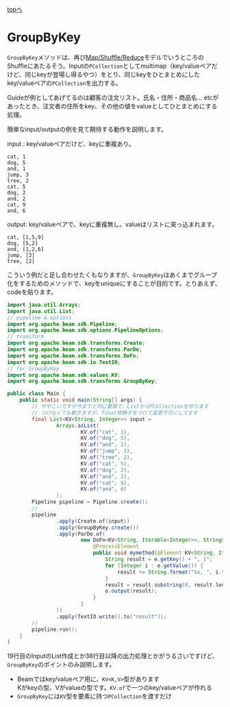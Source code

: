 <style type="text/css">
  .head { 
    border-left:5px solid #00f;
    padding:3px 0 3px 10px;
    font-weight: bold;
  }
  .lhead { 
    border-left:5px solid #00f;
    padding:3px 0 3px 10px;
    font-size:14pt;
    font-weight: bold;
  }
</style>
[topへ](../index.html)

# GroupByKey
`GroupByKey`メソッドは、再び[Map/Shuffle/Reduce](https://enterprisezine.jp/dbonline/detail/4440)モデルでいうところのShuffleにあたるそう。Inputの`PCollection`としてmultimap（key/valueペアだけど、同じkeyが登場し得るやつ）をとり、同じkeyをひとまとめにしたkey/valueペアの`PCollection`を出力する。

Guideが例としてあげてるのは顧客の注文リスト。氏名・住所・商品名... etcがあったとき、注文者の住所をkey、その他の値をvalueとしてひとまとめにする処理。

簡単なinput/outputの例を見て期待する動作を説明します。

input : key/valueペアだけど、keyに重複あり。

```
cat, 1
dog, 5
and, 1
jump, 3
tree, 2
cat, 5
dog, 2
and, 2
cat, 9
and, 6
```

output: key/valueペアで、keyに重複無し。valueはリストに突っ込まれます。

```
cat, [1,5,9]
dog, [5,2]
and, [1,2,6]
jump, [3]
tree, [2]
```

こういう例だと足し合わせたくもなりますが、`GroupByKey`はあくまでグループ化をするためのメソッドで、keyをuniqueにすることが目的です。とりあえず、codeを貼ります。

```java
import java.util.Arrays;
import java.util.List;
// pipeline & options
import org.apache.beam.sdk.Pipeline;
import org.apache.beam.sdk.options.PipelineOptions;
// transform
import org.apache.beam.sdk.transforms.Create;
import org.apache.beam.sdk.transforms.ParDo;
import org.apache.beam.sdk.transforms.DoFn;
import org.apache.beam.sdk.io.TextIO;
// for GroupByKey
import org.apache.beam.sdk.values.KV;
import org.apache.beam.sdk.transforms.GroupByKey;

public class Main {
    public static void main(String[] args) {
        // ややこいですが今までと同じ要領で、ListからPCollectionを作ります
        // つけなくても動きますが、final修飾子をつけて変更不可にしてます
        final List<KV<String, Integer>> input =
                Arrays.asList(
                        KV.of("cat", 1),
                        KV.of("dog", 5),
                        KV.of("and", 1),
                        KV.of("jump", 3),
                        KV.of("tree", 2),
                        KV.of("cat", 5),
                        KV.of("dog", 2),
                        KV.of("and", 2),
                        KV.of("cat", 9),
                        KV.of("and", 6)
                );
        Pipeline pipeline = Pipeline.create();
        //
        pipeline
                .apply(Create.of(input))
                .apply(GroupByKey.create())
                .apply(ParDo.of(
                        new DoFn<KV<String, Iterable<Integer>>, String>() {
                            @ProcessElement
                            public void mymethod(@Element KV<String, Iterable<Integer>> e, OutputReceiver<String> o) {
                                String result = e.getKey() + ", [";
                                for (Integer i : e.getValue()) {
                                    result += String.format("%s, ", i.toString());
                                }
                                result = result.substring(0, result.length() - 2) + "]";
                                o.output(result);
                            }
                        }
                ))
                .apply(TextIO.write().to("result"));
        //
        pipeline.run();
    }
}
```

19行目のInputのList作成とか38行目以降の出力処理とかがうるさいですけど、`GroupByKey`のポイントのみ説明します。

- Beamではkey/valueペア用に、`KV<K,V>`型があります  
Kがkeyの型、Vがvalueの型です。`KV.of`で一つのkey/valueペアが作れる
- `GroupByKey`には`KV`型を要素に持つ`PCollection`を渡すだけ